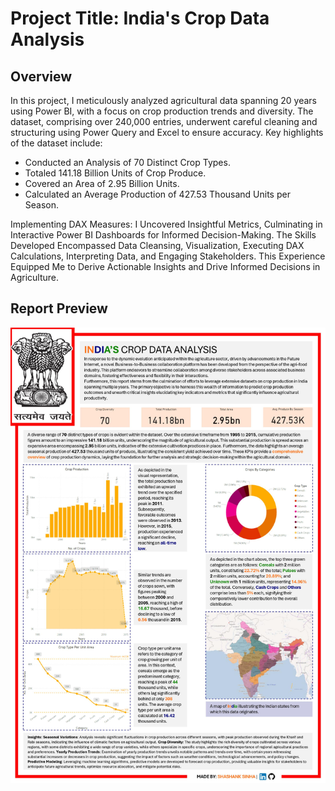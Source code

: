 # Project Title: India's Crop Data Analysis

## Overview
In this project, I meticulously analyzed agricultural data spanning 20 years using Power BI, with a focus on crop production trends and diversity. The dataset, comprising over 240,000 entries, underwent careful cleaning and structuring using Power Query and Excel to ensure accuracy. Key highlights of the dataset include:

* Conducted an Analysis of 70 Distinct Crop Types.
* Totaled 141.18 Billion Units of Crop Produce.
* Covered an Area of 2.95 Billion Units.
* Calculated an Average Production of 427.53 Thousand Units per Season.

Implementing DAX Measures: I Uncovered Insightful Metrics, Culminating in Interactive Power BI Dashboards for Informed Decision-Making.
The Skills Developed Encompassed Data Cleansing, Visualization, Executing DAX Calculations, Interpreting Data, and Engaging Stakeholders. This Experience Equipped Me to Derive Actionable Insights and Drive Informed Decisions in Agriculture.

## Report Preview

![Final Report](/images/FinalReport.jpg)

